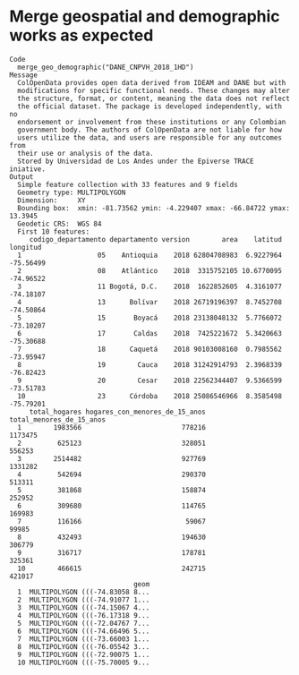 # Merge geospatial and demographic works as expected

    Code
      merge_geo_demographic("DANE_CNPVH_2018_1HD")
    Message
      ColOpenData provides open data derived from IDEAM and DANE but with
      modifications for specific functional needs. These changes may alter
      the structure, format, or content, meaning the data does not reflect
      the official dataset. The package is developed independently, with no
      endorsement or involvement from these institutions or any Colombian
      government body. The authors of ColOpenData are not liable for how
      users utilize the data, and users are responsible for any outcomes from
      their use or analysis of the data.
      Stored by Universidad de Los Andes under the Epiverse TRACE iniative.
    Output
      Simple feature collection with 33 features and 9 fields
      Geometry type: MULTIPOLYGON
      Dimension:     XY
      Bounding box:  xmin: -81.73562 ymin: -4.229407 xmax: -66.84722 ymax: 13.3945
      Geodetic CRS:  WGS 84
      First 10 features:
         codigo_departamento departamento version        area    latitud  longitud
      1                   05    Antioquia    2018 62804708983  6.9227964 -75.56499
      2                   08    Atlántico    2018  3315752105 10.6770095 -74.96522
      3                   11 Bogotá, D.C.    2018  1622852605  4.3161077 -74.18107
      4                   13      Bolívar    2018 26719196397  8.7452708 -74.50864
      5                   15       Boyacá    2018 23138048132  5.7766072 -73.10207
      6                   17       Caldas    2018  7425221672  5.3420663 -75.30688
      7                   18      Caquetá    2018 90103008160  0.7985562 -73.95947
      8                   19        Cauca    2018 31242914793  2.3968339 -76.82423
      9                   20        Cesar    2018 22562344407  9.5366599 -73.51783
      10                  23      Córdoba    2018 25086546966  8.3585498 -75.79201
         total_hogares hogares_con_menores_de_15_anos total_menores_de_15_anos
      1        1983566                         778216                  1173475
      2         625123                         328051                   556253
      3        2514482                         927769                  1331282
      4         542694                         290370                   513311
      5         381868                         158874                   252952
      6         309680                         114765                   169983
      7         116166                          59067                    99985
      8         432493                         194630                   306779
      9         316717                         178781                   325361
      10        466615                         242715                   421017
                                   geom
      1  MULTIPOLYGON (((-74.83058 8...
      2  MULTIPOLYGON (((-74.91077 1...
      3  MULTIPOLYGON (((-74.15067 4...
      4  MULTIPOLYGON (((-76.17318 9...
      5  MULTIPOLYGON (((-72.04767 7...
      6  MULTIPOLYGON (((-74.66496 5...
      7  MULTIPOLYGON (((-73.66003 1...
      8  MULTIPOLYGON (((-76.05542 3...
      9  MULTIPOLYGON (((-72.90075 1...
      10 MULTIPOLYGON (((-75.70005 9...

